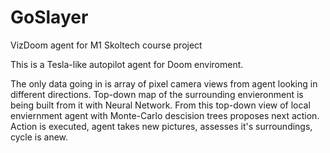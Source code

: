 # GoSlayer
VizDoom agent for M1 Skoltech course project

This is a Tesla-like autopilot agent for Doom enviroment.

The only data going in is array of pixel camera views from agent looking in different directions.
Top-down map of the surrounding envieronment is being built from it with Neural Network.
From this top-down view of local enviernment agent with Monte-Carlo descision trees proposes next action.
Action is executed, agent takes new pictures, assesses it's surroundings, cycle is anew.
